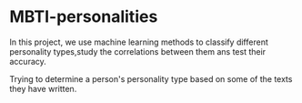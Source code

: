 # MBTI-personalities
In this project, we use machine learning methods to classify different personality types,study the correlations between 
them ans test their accuracy.

Trying to determine a person's personality type based on some of the texts they have written.

